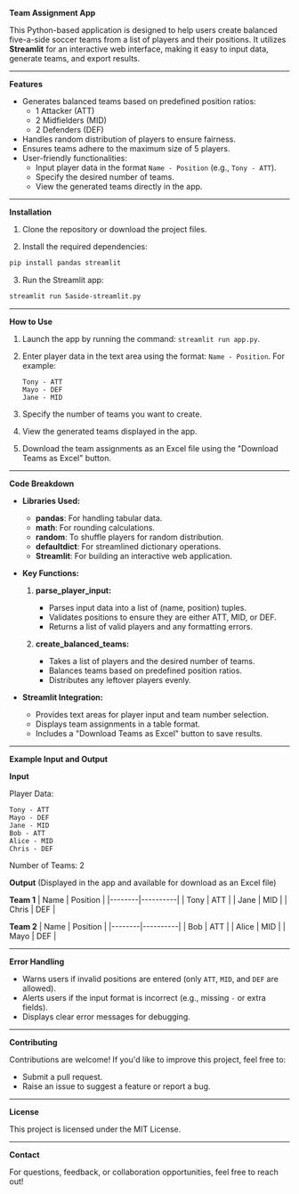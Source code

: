 
**Team Assignment App**

This Python-based application is designed to help users create balanced five-a-side soccer teams from a list of players and their positions. It utilizes **Streamlit** for an interactive web interface, making it easy to input data, generate teams, and export results.

---

**Features**

- Generates balanced teams based on predefined position ratios:
  - 1 Attacker (ATT)
  - 2 Midfielders (MID)
  - 2 Defenders (DEF)
- Handles random distribution of players to ensure fairness.
- Ensures teams adhere to the maximum size of 5 players.
- User-friendly functionalities:
  - Input player data in the format `Name - Position` (e.g., `Tony - ATT`).
  - Specify the desired number of teams.
  - View the generated teams directly in the app.


---

**Installation**

1. Clone the repository or download the project files.

2. Install the required dependencies:

```bash
pip install pandas streamlit
```

3. Run the Streamlit app:

```bash
streamlit run 5aside-streamlit.py
```

---

**How to Use**

1. Launch the app by running the command: `streamlit run app.py`.
2. Enter player data in the text area using the format: `Name - Position`. For example:

   ```
   Tony - ATT
   Mayo - DEF
   Jane - MID
   ```

3. Specify the number of teams you want to create.
4. View the generated teams displayed in the app.
5. Download the team assignments as an Excel file using the "Download Teams as Excel" button.

---

**Code Breakdown**

- **Libraries Used:**
  - **pandas**: For handling tabular data.
  - **math**: For rounding calculations.
  - **random**: To shuffle players for random distribution.
  - **defaultdict**: For streamlined dictionary operations.
  - **Streamlit**: For building an interactive web application.

- **Key Functions:**
  
  1. **parse_player_input:**
     - Parses input data into a list of (name, position) tuples.
     - Validates positions to ensure they are either ATT, MID, or DEF.
     - Returns a list of valid players and any formatting errors.

  2. **create_balanced_teams:**
     - Takes a list of players and the desired number of teams.
     - Balances teams based on predefined position ratios.
     - Distributes any leftover players evenly.


- **Streamlit Integration:**
  - Provides text areas for player input and team number selection.
  - Displays team assignments in a table format.
  - Includes a "Download Teams as Excel" button to save results.

---

**Example Input and Output**

**Input**

Player Data:
```
Tony - ATT
Mayo - DEF
Jane - MID
Bob - ATT
Alice - MID
Chris - DEF
```
Number of Teams: 2

**Output** (Displayed in the app and available for download as an Excel file)

**Team 1**
| Name   | Position |
|--------|----------|
| Tony   | ATT      |
| Jane   | MID      |
| Chris  | DEF      |

**Team 2**
| Name   | Position |
|--------|----------|
| Bob    | ATT      |
| Alice  | MID      |
| Mayo   | DEF      |

---

**Error Handling**

- Warns users if invalid positions are entered (only `ATT`, `MID`, and `DEF` are allowed).
- Alerts users if the input format is incorrect (e.g., missing `-` or extra fields).
- Displays clear error messages for debugging.

---

**Contributing**

Contributions are welcome! If you'd like to improve this project, feel free to:

- Submit a pull request.
- Raise an issue to suggest a feature or report a bug.

---

**License**

This project is licensed under the MIT License.

---

**Contact**

For questions, feedback, or collaboration opportunities, feel free to reach out!

